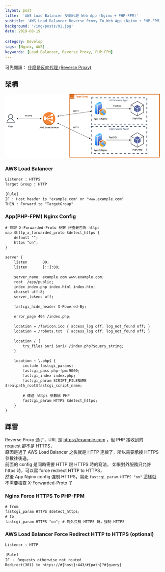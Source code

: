 ```yaml
---
layout: post
title:  'AWS Load Balancer 反向代理 Web App (Nginx + PHP-FPM)'
subtitle: 'AWS Load Balancer Reverse Proxy To Web App (Nginx + PHP-FPM)'
background: '/img/posts/01.jpg'
date: 2019-08-19

category: Develop
tags: [Nginx, AWS]
keywords: [Load Balancer, Reverse Proxy, PHP-FPM]
---
```


可先閱讀： [什麼是反向代理 (Reverse Proxy)](/post/2019/08/19/reverse-proxy/)

## 架構 
![Architecture Diagram](/img/posts/2019-08-19-reverse-proxy/reverse-proxy-example-aws-elb.png)

### AWS Load Balancer
```
Listener : HTTPS  
Target Group : HTTP  

[Rule]
IF : Host header is "example.com" or "www.example.com" 
THEN : Forward to "TargetGroup"
```

### App(PHP-FPM) Nginx Config
```nginx
# 抓取 X-Forwarded-Proto 參數 檢查是否為 https
map $http_x_forwarded_proto $detect_https {
    default "";
    https "on";
}

server {
    listen       80;
    listen       [::]:80;

    server_name  example.com www.example.com;
    root  /app/public;
    index index.php index.html index.htm;
    charset utf-8;
    server_tokens off;

    fastcgi_hide_header X-Powered-By;

    error_page 404 /index.php;
    
    location = /favicon.ico { access_log off; log_not_found off; }
    location = /robots.txt  { access_log off; log_not_found off; }

    location / {
        try_files $uri $uri/ /index.php?$query_string;
    }

    location ~ \.php$ {
        include fastcgi_params;
        fastcgi_pass php-fpm:9000;
        fastcgi_index index.php;
        fastcgi_param SCRIPT_FILENAME $realpath_root$fastcgi_script_name;
        
        # 傳送 https 參數給 PHP
        fastcgi_param HTTPS $detect_https;
    }
}
``` 

## 踩雷
Reverse Proxy 通了，URL 是 https://example.com ，但 PHP 接收到的 request 卻不是 HTTPS，  
原因是過了 AWS Load Balancer 之後就是 HTTP 連線了，所以需要承接 HTTPS 參數往後送。  
前面的 config 是同時需要 HTTP 跟 HTTPS 時的寫法，
如果對外服務只允許 https 時，可以寫 force redirect HTTP to HTTPS，  
然後 App Nginx config 強制 HTTPS，寫死 `fastcgi_param HTTPS "on"` 這樣就不需要檢查 X-Forwarded-Proto 了

### Nginx Force HTTPS To PHP-FPM
```nginx
# from
fastcgi_param HTTPS $detect_https;
# to
fastcgi_param HTTPS "on"; # 對外只有 HTTPS 時，強制 HTTPS
```

### AWS Load Balancer Force Redirect HTTP to HTTPS (optional)
```
Listener : HTTP  

[Rule]
IF ： Requests otherwise not routed  
Redirect(301) to https://#{host}:443/#{path}?#{query}
```

